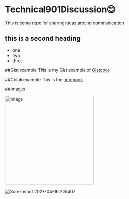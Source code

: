 # Technical901Discussion😊
This is demo repo for sharing ideas around communication


## this is a second heading

* one
* two
* three


##Gist example
This is my Gist example of [Gistcode](https://gist.github.com/abarnett1999/41f6da24444aa94a26202d524eada173)


##Colab example
This is the [notebook](https://colab.research.google.com/github/abarnett1999/technical901discussion/blob/main/Technical901discussion.ipynb)

##Images

<img width="290" alt="image" src="https://user-images.githubusercontent.com/87715968/236985343-a9b3ef44-efe2-44f7-a68f-a1fb606595ba.png">

![Screenshot 2023-04-16 205407](https://user-images.githubusercontent.com/87715968/236985548-15249390-ee4d-41a5-94f6-e77d23a410b1.png)
